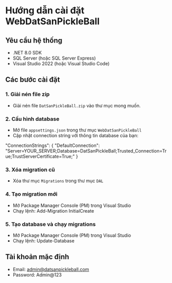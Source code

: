 # Hướng dẫn cài đặt WebDatSanPickleBall

## Yêu cầu hệ thống
- .NET 8.0 SDK
- SQL Server (hoặc SQL Server Express)
- Visual Studio 2022 (hoặc Visual Studio Code)

## Các bước cài đặt

### 1. Giải nén file zip
- Giải nén file `DatSanPickleBall.zip` vào thư mục mong muốn.

### 2. Cấu hình database
- Mở file `appsettings.json` trong thư mục `WebDatSanPickleBall`
- Cập nhật connection string với thông tin database của bạn:

"ConnectionStrings": {
    "DefaultConnection": "Server=YOUR_SERVER;Database=DatSanPickleBall;Trusted_Connection=True;TrustServerCertificate=True;"
}

### 3. Xóa migration cũ
- Xóa thư mục `Migrations` trong thư mục `DAL`

### 4. Tạo migration mới
- Mở Package Manager Console (PM) trong Visual Studio
- Chạy lệnh: Add-Migration InitialCreate

### 5. Tạo database và chạy migrations
- Mở Package Manager Console (PM) trong Visual Studio
- Chạy lệnh: Update-Database

## Tài khoản mặc định
- Email: admin@datsanpickleball.com
- Password: Admin@123
